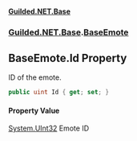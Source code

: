 #### [Guilded.NET.Base](Guilded_NET_Base.md 'Guilded.NET.Base')
### [Guilded.NET.Base](Guilded_NET_Base.md#Guilded_NET_Base 'Guilded.NET.Base').[BaseEmote](BaseEmote.md 'Guilded.NET.Base.BaseEmote')
## BaseEmote.Id Property
ID of the emote.  
```csharp
public uint Id { get; set; }
```
#### Property Value
[System.UInt32](https://docs.microsoft.com/en-us/dotnet/api/System.UInt32 'System.UInt32')
Emote ID
